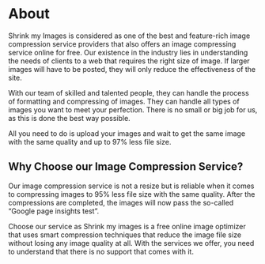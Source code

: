 # About

Shrink my Images is considered as one of the best and feature-rich image compression service providers that also offers an image compressing service online for free. Our existence in the industry lies in understanding the needs of clients to a web that requires the right size of image. If larger images will have to be posted, they will only reduce the effectiveness of the site.

With our team of skilled and talented people, they can handle the process of formatting and compressing of images. They can handle all types of images you want to meet your perfection. There is no small or big job for us, as this is done the best way possible.

All you need to do is upload your images and wait to get the same image with the same quality and up to 97% less file size. 

## Why Choose our Image Compression Service?

Our image compression service is not a resize but is reliable when it comes to compressing images to 95% less file size with the same quality. After the compressions are completed, the images will now pass the so-called “Google page insights test”. 

Choose our service as Shrink my images is a free online image optimizer that uses smart compression techniques that reduce the image file size without losing any image quality at all. With the services we offer, you need to understand that there is no support that comes with it.